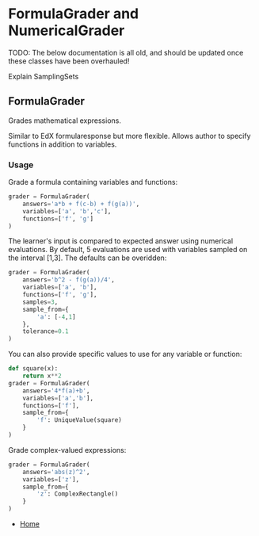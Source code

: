 # FormulaGrader and NumericalGrader

TODO: The below documentation is all old, and should be updated once these classes have been overhauled!

Explain SamplingSets



## FormulaGrader
Grades mathematical expressions.

Similar to EdX formularesponse but more flexible. Allows author to specify functions in addition to variables.

### Usage

Grade a formula containing variables and functions:
```python
grader = FormulaGrader(
    answers='a*b + f(c-b) + f(g(a))',
    variables=['a', 'b','c'],
    functions=['f', 'g']
)
```

The learner's input is compared to expected answer using numerical evaluations. By default, 5 evaluations are used with variables sampled on the interval [1,3]. The defaults can be overidden:

```python
grader = FormulaGrader(
    answers='b^2 - f(g(a))/4',
    variables=['a', 'b'],
    functions=['f', 'g'],
    samples=3,
    sample_from={
        'a': [-4,1]
    },
    tolerance=0.1
)
```
You can also provide specific values to use for any variable or function:
```python
def square(x):
    return x**2
grader = FormulaGrader(
    answers='4*f(a)+b',
    variables=['a','b'],
    functions=['f'],
    sample_from={
        'f': UniqueValue(square)
    }
)
```
Grade complex-valued expressions:
```python
grader = FormulaGrader(
    answers='abs(z)^2',
    variables=['z'],
    sample_from={
        'z': ComplexRectangle()
    }
)
```


- [Home](README.md)
